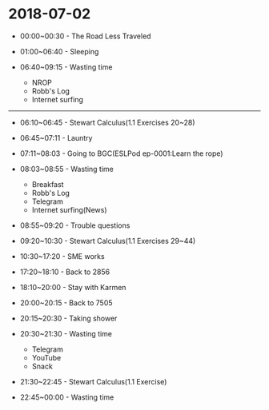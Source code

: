 # 2018-07-02

* 00:00~00:30 - The Road Less Traveled

* 01:00~06:40 - Sleeping

* 06:40~09:15 - Wasting time
  * NROP
  * Robb's Log
  * Internet surfing
  
---

* 06:10~06:45 - Stewart Calculus(1.1 Exercises 20~28)

* 06:45~07:11 - Launtry

* 07:11~08:03 - Going to BGC(ESLPod ep-0001:Learn the rope)

* 08:03~08:55 - Wasting time
  * Breakfast
  * Robb's Log
  * Telegram
  * Internet surfing(News)

* 08:55~09:20 - Trouble questions

* 09:20~10:30 - Stewart Calculus(1.1 Exercises 29~44)

* 10:30~17:20 - SME works

* 17:20~18:10 - Back to 2856

* 18:10~20:00 - Stay with Karmen

* 20:00~20:15 - Back to 7505 

* 20:15~20:30 - Taking shower

* 20:30~21:30 - Wasting time
  * Telegram
  * YouTube
  * Snack

* 21:30~22:45 - Stewart Calculus(1.1 Exercise)

* 22:45~00:00 - Wasting time
